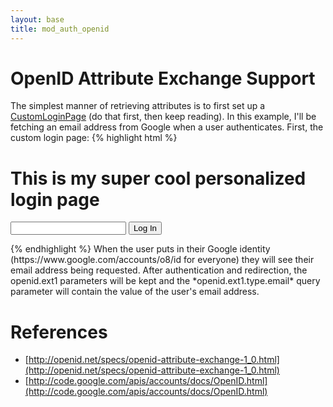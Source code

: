 ```yaml
---
layout: base
title: mod_auth_openid
---
```

# OpenID Attribute Exchange Support
The simplest manner of retrieving attributes is to first set up a [CustomLoginPage](custompage.html) (do that first, then keep reading).  In this example, I'll be fetching an email address from Google when a user authenticates.  First, the custom login page:
{% highlight html %}
<html><body>
<h1>This is my super cool personalized login page</h1>
<form action="/supersecret" method="GET">
  <input type="text" name="openid_identifier" />
  <input type="hidden" name="openid.ns.ext1" value="http://openid.net/srv/ax/1.0" />
  <input type="hidden" name="openid.ext1.mode" value="fetch_request" />
  <input type="hidden" name="openid.ext1.type.email" value="http://axschema.org/contact/email" />
  <input type="hidden" name="openid.ext1.required" value="email" />
  <input type="submit" value="Log In" />
</form>
</body></html>
{% endhighlight %}
When the user puts in their Google identity (https://www.google.com/accounts/o8/id for everyone) they will see their email address being requested.  After authentication and redirection, the openid.ext1 parameters will be kept and the *openid.ext1.type.email* query parameter will contain the value of the user's email address.

# References 
 * [http://openid.net/specs/openid-attribute-exchange-1_0.html](http://openid.net/specs/openid-attribute-exchange-1_0.html)
 * [http://code.google.com/apis/accounts/docs/OpenID.html](http://code.google.com/apis/accounts/docs/OpenID.html)